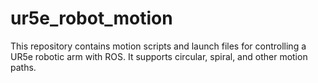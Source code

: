 # ur5e_robot_motion
This repository contains motion scripts and launch files for controlling a UR5e robotic arm with ROS. It supports circular, spiral, and other motion paths.
